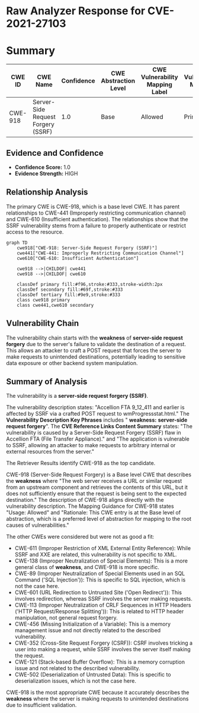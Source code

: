 # Raw Analyzer Response for CVE-2021-27103

# Summary
| CWE ID | CWE Name | Confidence | CWE Abstraction Level | CWE Vulnerability Mapping Label | CWE-Vulnerability Mapping Notes |
|---|---|---|---|---|---|
| CWE-918 | Server-Side Request Forgery (SSRF) | 1.0 | Base | Allowed | Primary CWE |

## Evidence and Confidence

*   **Confidence Score:** 1.0
*   **Evidence Strength:** HIGH

## Relationship Analysis
The primary CWE is CWE-918, which is a base level CWE. It has parent relationships to CWE-441 (Improperly restricting communication channel) and CWE-610 (Insufficient authentication). The relationships show that the SSRF vulnerability stems from a failure to properly authenticate or restrict access to the resource.

```mermaid
graph TD
    cwe918["CWE-918: Server-Side Request Forgery (SSRF)"]
    cwe441["CWE-441: Improperly Restricting Communication Channel"]
    cwe610["CWE-610: Insufficient Authentication"]
    
    cwe918 -->|CHILDOF| cwe441
    cwe918 -->|CHILDOF| cwe610
    
    classDef primary fill:#f96,stroke:#333,stroke-width:2px
    classDef secondary fill:#69f,stroke:#333
    classDef tertiary fill:#9e9,stroke:#333
    class cwe918 primary
    class cwe441,cwe610 secondary
```

## Vulnerability Chain
The vulnerability chain starts with the **weakness** of **server-side request forgery** due to the server's failure to validate the destination of a request. This allows an attacker to craft a POST request that forces the server to make requests to unintended destinations, potentially leading to sensitive data exposure or other backend system manipulation.

## Summary of Analysis
The vulnerability is a **server-side request forgery (SSRF)**.

The vulnerability description states: "Accellion FTA 9_12_411 and earlier is affected by SSRF via a crafted POST request to wmProgressstat.html." The **Vulnerability Description Key Phrases** includes " **weakness:** **server-side request forgery**". The **CVE Reference Links Content Summary** states: "The vulnerability is caused by a Server-Side Request Forgery (SSRF) flaw in Accellion FTA (File Transfer Appliance)." and "The application is vulnerable to SSRF, allowing an attacker to make requests to arbitrary internal or external resources from the server."

The Retriever Results identify CWE-918 as the top candidate.

CWE-918 (Server-Side Request Forgery) is a Base level CWE that describes the **weakness** where "The web server receives a URL or similar request from an upstream component and retrieves the contents of this URL, but it does not sufficiently ensure that the request is being sent to the expected destination." The description of CWE-918 aligns directly with the vulnerability description. The Mapping Guidance for CWE-918 states "Usage: Allowed" and "Rationale: This CWE entry is at the Base level of abstraction, which is a preferred level of abstraction for mapping to the root causes of vulnerabilities."

The other CWEs were considered but were not as good a fit:
*   CWE-611 (Improper Restriction of XML External Entity Reference): While SSRF and XXE are related, this vulnerability is not specific to XML.
*   CWE-138 (Improper Neutralization of Special Elements): This is a more general class of **weakness**, and CWE-918 is more specific.
*   CWE-89 (Improper Neutralization of Special Elements used in an SQL Command ('SQL Injection')): This is specific to SQL injection, which is not the case here.
*   CWE-601 (URL Redirection to Untrusted Site ('Open Redirect')): This involves redirection, whereas SSRF involves the server making requests.
*   CWE-113 (Improper Neutralization of CRLF Sequences in HTTP Headers ('HTTP Request/Response Splitting')): This is related to HTTP header manipulation, not general request forgery.
*   CWE-456 (Missing Initialization of a Variable): This is a memory management issue and not directly related to the described vulnerability.
*   CWE-352 (Cross-Site Request Forgery (CSRF)): CSRF involves tricking a user into making a request, while SSRF involves the server itself making the request.
*   CWE-121 (Stack-based Buffer Overflow): This is a memory corruption issue and not related to the described vulnerability.
*   CWE-502 (Deserialization of Untrusted Data): This is specific to deserialization issues, which is not the case here.

CWE-918 is the most appropriate CWE because it accurately describes the **weakness** where the server is making requests to unintended destinations due to insufficient validation.